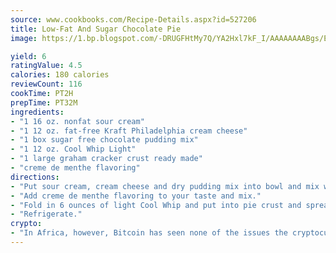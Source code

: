 ```yaml
---
source: www.cookbooks.com/Recipe-Details.aspx?id=527206
title: Low-Fat And Sugar Chocolate Pie
image: https://1.bp.blogspot.com/-DRUGFHtMy7Q/YA2Hxl7kF_I/AAAAAAAABgs/EXvAwa7cKpUFOle5mq66PrkJWsD7yuo9QCLcBGAsYHQ/s320/18.png

yield: 6
ratingValue: 4.5
calories: 180 calories
reviewCount: 116
cookTime: PT2H
prepTime: PT32M
ingredients:
- "1 16 oz. nonfat sour cream"
- "1 12 oz. fat-free Kraft Philadelphia cream cheese"
- "1 box sugar free chocolate pudding mix"
- "1 12 oz. Cool Whip Light"
- "1 large graham cracker crust ready made"
- "creme de menthe flavoring"
directions:
- "Put sour cream, cream cheese and dry pudding mix into bowl and mix with electric mixer."
- "Add creme de menthe flavoring to your taste and mix."
- "Fold in 6 ounces of light Cool Whip and put into pie crust and spread rest of Cool Whip on top."
- "Refrigerate."
crypto:
- "In Africa, however, Bitcoin has seen none of the issues the cryptocurrency experienced globally."
---
```

